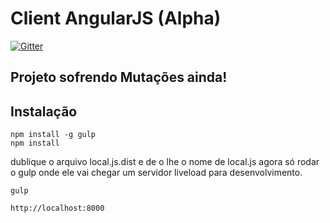 Client AngularJS (Alpha)
========================

[![Gitter](https://badges.gitter.im/Join%20Chat.svg)](https://gitter.im/undefinedsource/cs-angularjs?utm_source=badge&utm_medium=badge&utm_campaign=pr-badge)

Projeto sofrendo Mutações ainda!
--------------------------------

Instalação
----------

	npm install -g gulp
	npm install
	
dublique o arquivo local.js.dist e de o lhe o nome de local.js
agora só rodar o gulp onde ele vai chegar um servidor liveload para desenvolvimento.

	gulp
	
	http://localhost:8000